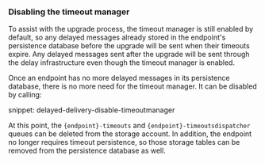### Disabling the timeout manager

To assist with the upgrade process, the timeout manager is still enabled by default, so any delayed messages already stored in the endpoint's persistence database before the upgrade will be sent when their timeouts expire. Any delayed messages sent after the upgrade will be sent through the delay infrastructure even though the timeout manager is enabled.

Once an endpoint has no more delayed messages in its persistence database, there is no more need for the timeout manager. It can be disabled by calling:

snippet: delayed-delivery-disable-timeoutmanager

At this point, the `{endpoint}-timeouts` and `{endpoint}-timeoutsdispatcher` queues can be deleted from the storage account. In addition, the endpoint no longer requires timeout persistence, so those storage tables can be removed from the persistence database as well.